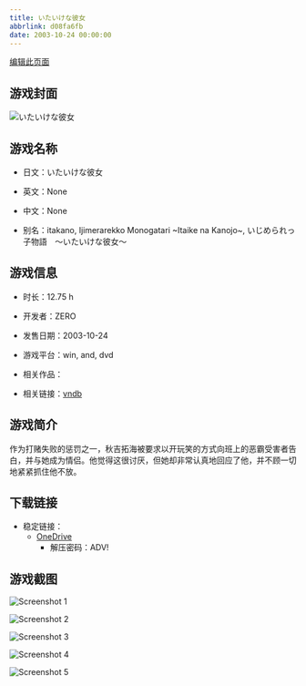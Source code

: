 ```yaml
---
title: いたいけな彼女
abbrlink: d08fa6fb
date: 2003-10-24 00:00:00
---
```

[编辑此页面](https://github.com/ACG-3/ADV3-source/blob/main/source/_posts/games/%E3%81%84%E3%81%9F%E3%81%84%E3%81%91%E3%81%AA%E5%BD%BC%E5%A5%B3.md)

## 游戏封面

![いたいけな彼女](https://pan.timero.xyz/onedrive/img_lib_001/%E3%81%84%E3%81%9F%E3%81%84%E3%81%91%E3%81%AA%E5%BD%BC%E5%A5%B3_cover.avif)


## 游戏名称

- 日文：いたいけな彼女
- 英文：None
- 中文：None

- 别名：itakano, Ijimerarekko Monogatari ~Itaike na Kanojo~, いじめられっ子物語　～いたいけな彼女～


## 游戏信息

- 时长：12.75 h
- 开发者：ZERO
- 发售日期：2003-10-24
- 游戏平台：win, and, dvd
- 相关作品：

- 相关链接：[vndb](https://vndb.org/v1417)


## 游戏简介

作为打赌失败的惩罚之一，秋吉拓海被要求以开玩笑的方式向班上的恶霸受害者告白，并与她成为情侣。他觉得这很讨厌，但她却非常认真地回应了他，并不顾一切地紧紧抓住他不放。


## 下载链接

- 稳定链接：
    - [OneDrive](https://pan.timero.xyz/onedrive/adv_lib_001/%E3%81%84%E3%81%9F%E3%81%84%E3%81%91%E3%81%AA%E5%BD%BC%E5%A5%B3)
        - 解压密码：ADV!



## 游戏截图


![Screenshot 1](https://pan.timero.xyz/onedrive/img_lib_001/%E3%81%84%E3%81%9F%E3%81%84%E3%81%91%E3%81%AA%E5%BD%BC%E5%A5%B3_Screenshot_1.avif)

![Screenshot 2](https://pan.timero.xyz/onedrive/img_lib_001/%E3%81%84%E3%81%9F%E3%81%84%E3%81%91%E3%81%AA%E5%BD%BC%E5%A5%B3_Screenshot_2.avif)

![Screenshot 3](https://pan.timero.xyz/onedrive/img_lib_001/%E3%81%84%E3%81%9F%E3%81%84%E3%81%91%E3%81%AA%E5%BD%BC%E5%A5%B3_Screenshot_3.avif)

![Screenshot 4](https://pan.timero.xyz/onedrive/img_lib_001/%E3%81%84%E3%81%9F%E3%81%84%E3%81%91%E3%81%AA%E5%BD%BC%E5%A5%B3_Screenshot_4.avif)

![Screenshot 5](https://pan.timero.xyz/onedrive/img_lib_001/%E3%81%84%E3%81%9F%E3%81%84%E3%81%91%E3%81%AA%E5%BD%BC%E5%A5%B3_Screenshot_5.avif)

